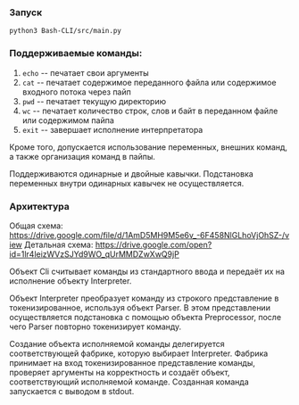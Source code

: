 ### Запуск ### 
`python3 Bash-CLI/src/main.py`

### Поддерживаемые команды: ###
1. `echo` -- печатает свои аргументы
2. `cat` -- печатает содержимое переданного файла или содержимое входного потока через пайп
3. `pwd` -- печатает текущую директорию
4. `wc` -- печатает количество строк, слов и байт в переданном файле или содержимом пайпа
5. `exit` -- завершает исполнение интерпретатора

Кроме того, допускается использование переменных, внешних команд, а также организация команд в пайпы.

Поддерживаются одинарные и двойные кавычки. Подстановка переменных внутри одинарных кавычек не осуществляется.

### Архитектура ###
Общая схема: https://drive.google.com/file/d/1AmD5MH9M5e6v_-6F458NlGLhoVjOhSZ-/view
Детальная схема: https://drive.google.com/open?id=1lr4leizWVzSJYd9WO_qUrMMDZwXwQ9jP

Объект Cli считывает команды из стандартного ввода и передаёт их на исполнение объекту Interpreter.

Объект Interpreter преобразует команду из строкого представление в токенизированное, используя объект Parser. 
В этом представлении осуществляется подстановка с помощью объекта Preprocessor, после чего Parser 
повторно токенизирует команду.

Создание объекта исполняемой команды делегируется соответствующей фабрике, которую выбирает Interpreter.
Фабрика принимает на вход токенизированное представление команды, проверяет аргументы на корректность и создаёт объект,
соответствующий исполняемой команде.
Созданная команда запускается с выводом в stdout.



